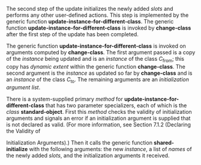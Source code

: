  



The second step of the update initializes the newly added *slots* and performs any other user-defined actions. This step is implemented by the generic function **update-instance-for-different-class**. The generic function **update-instance-for-different-class** is invoked by **change-class** after the first step of the update has been completed. 



The generic function **update-instance-for-different-class** is invoked on arguments computed by **change-class**. The first argument passed is a copy of the *instance* being updated and is an *instance* of the class *C*<sub>from</sub>; this copy has *dynamic extent* within the generic function **change-class**. The second argument is the *instance* as updated so far by **change-class** and is an *instance* of the class *C*<sub>to</sub>. The remaining arguments are an *initialization argument list*. 



There is a system-supplied primary *method* for **update-instance-for-different-class** that has two parameter specializers, each of which is the *class* **standard-object**. First this *method* checks the validity of initialization arguments and signals an error if an initialization argument is supplied that is not declared as valid. (For more information, see Section 7.1.2 (Declaring the Validity of 



Initialization Arguments).) Then it calls the generic function **shared-initialize** with the following arguments: the new *instance*, a list of *names* of the newly added *slots*, and the initialization arguments it received. 







 



 



